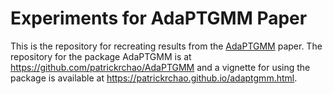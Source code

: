 # Experiments for AdaPTGMM Paper

This is the repository for recreating results from the [AdaPTGMM](https://arxiv.org/abs/2106.15812) paper. The repository for the package AdaPTGMM is at <https://github.com/patrickrchao/AdaPTGMM> and a vignette for using the package is available at <https://patrickrchao.github.io/adaptgmm.html>.  
